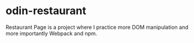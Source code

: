 # odin-restaurant

Restaurant Page is a project where I practice more DOM manipulation and more importantly Webpack and npm.